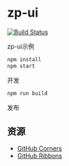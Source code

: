 # zp-ui

[![Build Status](https://travis-ci.org/zp25/zp-ui-example.svg?branch=master)](https://travis-ci.org/zp25/zp-ui-example)

zp-ui示例

~~~bash
npm install
npm start
~~~
开发

~~~bash
npm run build
~~~
发布

## 资源
+ [GitHub Corners](https://github.com/tholman/github-corners "GitHub Corners")
+ [GitHub Ribbons](https://blog.github.com/2008-12-19-github-ribbons/ "GitHub Ribbons")
